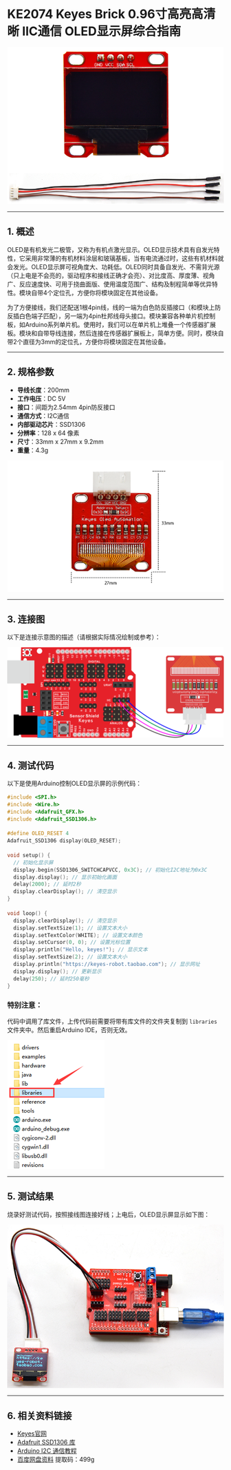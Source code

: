 # KE2074 Keyes Brick 0.96寸高亮高清晰 IIC通信 OLED显示屏综合指南

![image-20250317170601778](media/image-20250317170601778.png)

---

## 1. 概述
OLED是有机发光二极管，又称为有机点激光显示。OLED显示技术具有自发光特性，它采用非常薄的有机材料涂层和玻璃基板，当有电流通过时，这些有机材料就会发光。OLED显示屏可视角度大、功耗低。OLED同时具备自发光、不需背光源（只上电是不会亮的，驱动程序和接线正确才会亮）、对比度高、厚度薄、视角广、反应速度快、可用于挠曲面版、使用温度范围广、结构及制程简单等优异特性。模块自带4个定位孔，方便你将模块固定在其他设备。

为了方便接线，我们还配送1根4pin线，线的一端为白色防反插接口（和模块上防反插白色端子匹配），另一端为4pin杜邦线母头接口。模块兼容各种单片机控制板，如Arduino系列单片机。使用时，我们可以在单片机上堆叠一个传感器扩展板。模块和自带导线连接，然后连接在传感器扩展板上，简单方便。同时，模块自带2个直径为3mm的定位孔，方便你将模块固定在其他设备。

---

## 2. 规格参数
- **导线长度**：200mm  
- **工作电压**：DC 5V  
- **接口**：间距为2.54mm 4pin防反接口  
- **通信方式**：I2C通信  
- **内部驱动芯片**：SSD1306  
- **分辨率**：128 x 64 像素  
- **尺寸**：33mm x 27mm x 9.2mm  
- **重量**：4.3g  

![image-20250319095104744](media/image-20250319095104744.png)

---

## 3. 连接图
以下是连接示意图的描述（请根据实际情况绘制或参考）：

![image-20250317170611330](media/image-20250317170611330.png)

---

## 4. 测试代码
以下是使用Arduino控制OLED显示屏的示例代码：
```cpp
#include <SPI.h>
#include <Wire.h>
#include <Adafruit_GFX.h>
#include <Adafruit_SSD1306.h>

#define OLED_RESET 4
Adafruit_SSD1306 display(OLED_RESET);

void setup() {
  // 初始化显示屏
  display.begin(SSD1306_SWITCHCAPVCC, 0x3C); // 初始化I2C地址为0x3C
  display.display(); // 显示初始化画面
  delay(2000); // 延时2秒
  display.clearDisplay(); // 清空显示
}

void loop() {
  display.clearDisplay(); // 清空显示
  display.setTextSize(1); // 设置文本大小
  display.setTextColor(WHITE); // 设置文本颜色
  display.setCursor(0, 0); // 设置光标位置
  display.println("Hello, keyes!"); // 显示文本
  display.setTextSize(2); // 设置文本大小
  display.println("https://keyes-robot.taobao.com"); // 显示网址
  display.display(); // 更新显示
  delay(250); // 延时250毫秒
}
```

### 特别注意：
代码中调用了库文件，上传代码前需要将带有库文件的文件夹复制到 `libraries` 文件夹中。然后重启Arduino IDE，否则无效。

![image-20250317170631489](media/image-20250317170631489.png)

---

## 5. 测试结果
烧录好测试代码，按照接线图连接好线；上电后，OLED显示屏显示如下图：

![image-20250317170642450](media/image-20250317170642450.png)

---

## 6. 相关资料链接

- [Keyes官网](http://www.keyes-robot.com/)
- [Adafruit SSD1306 库](https://github.com/adafruit/Adafruit_SSD1306)
- [Arduino I2C 通信教程](https://www.arduino.cc/en/Reference/Wire)
- [百度网盘资料](https://pan.baidu.com/s/1eyzizCMiftM7uogfkSrzIg) 提取码：499g